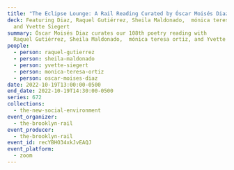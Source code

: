 ```yaml
---
title: "The Eclipse Lounge: A Rail Reading Curated by Óscar Moisés Diaz"
deck: Featuring Diaz, Raquel Gutiérrez, Sheila Maldonado,  mónica teresa ortiz,
  and Yvette Siegert
summary: Óscar Moisés Diaz curates our 108th poetry reading with
  Raquel Gutiérrez, Sheila Maldonado,  mónica teresa ortiz, and Yvette Siegert.
people:
  - person: raquel-gutierrez
  - person: sheila-maldonado
  - person: yvette-siegert
  - person: monica-teresa-ortiz
  - person: oscar-moises-diaz
date: 2022-10-19T13:00:00-0500
end_date: 2022-10-19T14:30:00-0500
series: 672
collections:
  - the-new-social-environment
event_organizer:
  - the-brooklyn-rail
event_producer:
  - the-brooklyn-rail
event_id: recYBHO34xkJvEAQJ
event_platform:
  - zoom
---
```

